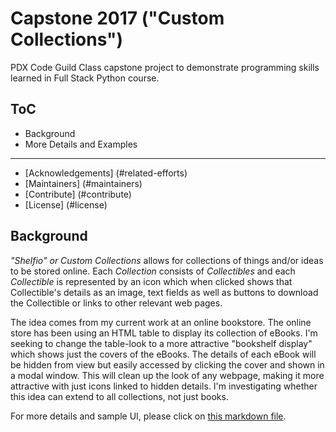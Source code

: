 # Capstone 2017 ("Custom Collections")


PDX Code Guild Class capstone project to demonstrate programming skills learned in Full Stack Python course.


## ToC
- Background
- More Details and Examples

--------------------------

- [Acknowledgements] (#related-efforts)
- [Maintainers] (#maintainers)
- [Contribute] (#contribute)
- [License] (#license)

## Background

<em>"Shelfio" or Custom Collections</em> allows for collections of things and/or ideas to be stored online.  Each <em>Collection</em> consists of <em>Collectibles</em> and each <em>Collectible</em> is represented by an icon which when clicked shows that Collectible's details as an image, text fields as well as buttons to download the Collectible or links to other relevant web pages.

The idea comes from my current work at an online bookstore.  The online store has been using an HTML table to display its collection of eBooks.  I'm seeking to change the table-look to a more attractive "bookshelf display" which shows just the covers of the eBooks.  The details of each eBook will be hidden from view but easily accessed by clicking the cover and shown in a modal window.  This will clean up the look of any webpage, making it more attractive with just icons linked to hidden details.  I'm investigating whether this idea can extend to all collections, not just books.  

For more details and sample UI, please click on <a href="proposal.md">this markdown file</a>.
    
    